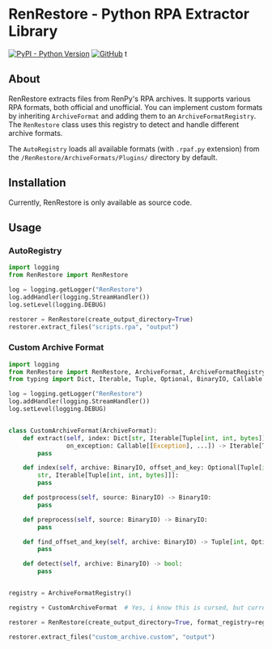 # RenRestore - Python RPA Extractor Library

[![PyPI - Python Version](https://img.shields.io/badge/python-3.13-blue)](https://www.python.org/)
[![GitHub](https://img.shields.io/github/license/KilianSen/RenRestore)](https://github.com/KilianSen/RenRestore/blob/master/LICENSE)
t
## About

RenRestore extracts files from RenPy's RPA archives. It supports various RPA formats, both official and unofficial. You can implement custom formats by inheriting `ArchiveFormat` and adding them to an `ArchiveFormatRegistry`. The `RenRestore` class uses this registry to detect and handle different archive formats.

The `AutoRegistry` loads all available formats (with `.rpaf.py` extension) from the `/RenRestore/ArchiveFormats/Plugins/` directory by default.

## Installation

Currently, RenRestore is only available as source code. 

## Usage

### AutoRegistry
```python
import logging
from RenRestore import RenRestore

log = logging.getLogger("RenRestore")
log.addHandler(logging.StreamHandler())
log.setLevel(logging.DEBUG)

restorer = RenRestore(create_output_directory=True)
restorer.extract_files("scripts.rpa", "output")
```

### Custom Archive Format

```python
import logging
from RenRestore import RenRestore, ArchiveFormat, ArchiveFormatRegistry
from typing import Dict, Iterable, Tuple, Optional, BinaryIO, Callable

log = logging.getLogger("RenRestore")
log.addHandler(logging.StreamHandler())
log.setLevel(logging.DEBUG)


class CustomArchiveFormat(ArchiveFormat):
    def extract(self, index: Dict[str, Iterable[Tuple[int, int, bytes]]], archive: BinaryIO,
                on_exception: Callable[[Exception], ...]) -> Iterable[Tuple[str, Iterable[bytes]]]:
        pass

    def index(self, archive: BinaryIO, offset_and_key: Optional[Tuple[int, int]]) -> Dict[
        str, Iterable[Tuple[int, int, bytes]]]:
        pass

    def postprocess(self, source: BinaryIO) -> BinaryIO:
        pass

    def preprocess(self, source: BinaryIO) -> BinaryIO:
        pass

    def find_offset_and_key(self, archive: BinaryIO) -> Tuple[int, Optional[int]]:
        pass

    def detect(self, archive: BinaryIO) -> bool:
        pass


registry = ArchiveFormatRegistry()

registry + CustomArchiveFormat  # Yes, i know this is cursed, but currently the way to add an archive format to the registry.

restorer = RenRestore(create_output_directory=True, format_registry=registry)

restorer.extract_files("custom_archive.custom", "output")
```
